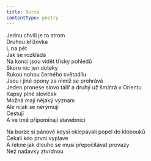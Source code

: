 ```yaml
---
title: Burza
contentType: poetry
---
```


<section>

Jednu chvíli je to strom  
Druhou křížovka  
L na pět  
Jak se rozkládá  
Na konci jsou vidět třísky pohledů  
Skoro nic jen doteky  
Rukou nohou černého světadílu  
Jsou i jiné opony za nimiž se prohrává  
Jeden pronese slovo talíř a druhý už šmátrá v Orientu  
Kapsy plné slovíček  
Možná mají nějaký význam  
Ale nijak se nerýmují  
Cestují  
A ve tmě připomínají stavebnici

Na burze si pánové kdysi oklepávali popel do klobouků  
Čekali kdo první vyplave  
A řekne jak dlouho se musí přepočítávat provazy  
Než nadávky ztvrdnou

</section>
